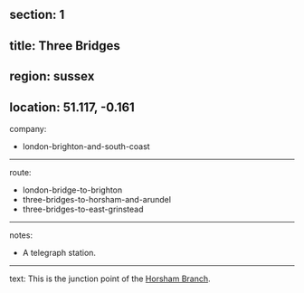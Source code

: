 section: 1
----
title: Three Bridges
----
region: sussex
----
location: 51.117, -0.161
----
company:
- london-brighton-and-south-coast
----
route:
- london-bridge-to-brighton
- three-bridges-to-horsham-and-arundel
- three-bridges-to-east-grinstead
----
notes:
- A telegraph station.
----
text: This is the junction point of the [Horsham Branch](/routes/three-bridges-to-horsham-and-arundel).
